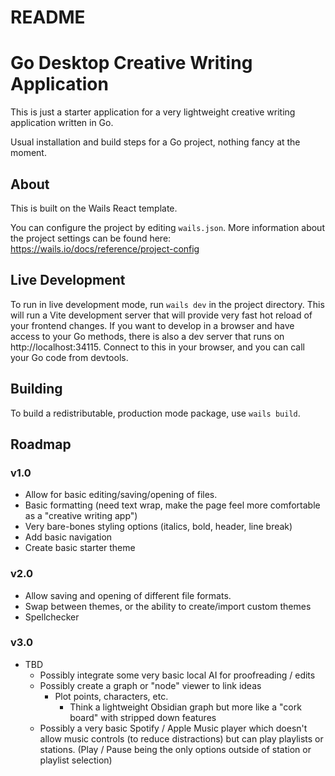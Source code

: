 # README

# Go Desktop Creative Writing Application

This is just a starter application for a very lightweight creative writing application written in Go.

Usual installation and build steps for a Go project, nothing fancy at the moment.

## About

This is built on the Wails React template.

You can configure the project by editing `wails.json`. More information about the project settings can be found
here: https://wails.io/docs/reference/project-config

## Live Development

To run in live development mode, run `wails dev` in the project directory. This will run a Vite development
server that will provide very fast hot reload of your frontend changes. If you want to develop in a browser
and have access to your Go methods, there is also a dev server that runs on http://localhost:34115. Connect
to this in your browser, and you can call your Go code from devtools.

## Building

To build a redistributable, production mode package, use `wails build`.

## Roadmap

### v1.0

- Allow for basic editing/saving/opening of files.
- Basic formatting (need text wrap, make the page feel more comfortable as a "creative writing app")
- Very bare-bones styling options (italics, bold, header, line break)
- Add basic navigation
- Create basic starter theme

### v2.0

- Allow saving and opening of different file formats.
- Swap between themes, or the ability to create/import custom themes
- Spellchecker

### v3.0

- TBD
  - Possibly integrate some very basic local AI for proofreading / edits
  - Possibly create a graph or "node" viewer to link ideas
    - Plot points, characters, etc.
      - Think a lightweight Obsidian graph but more like a "cork board" with stripped down features
  - Possibly a very basic Spotify / Apple Music player which doesn't allow music controls (to reduce distractions) but can play playlists or stations. (Play / Pause being the only options outside of station or playlist selection)
